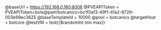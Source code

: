 @baseUrl = https://192.168.0.180:8006
@PVEAPIToken = PVEAPIToken=bots@pam!botcanics=bc1f0af3-49f1-41a2-8729-003e99ec3625
@baseTemplateId = 10000
@pool = botcanics
@targetHost = botcore 
@testVM = test{{$randomInt min max}}


